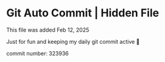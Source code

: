 # Git Auto Commit | Hidden File

This file was added Feb 12, 2025

Just for fun and keeping my daily git commit active 🤪

commit number: 323936
